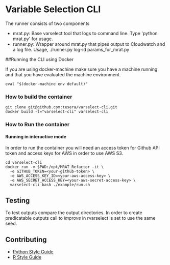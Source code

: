 # Variable Selection CLI

The runner consists of two components

- mrat.py: Base varselect tool that logs to command line. Type 'python mrat.py' for usage.
- runner.py: Wrapper around mrat.py that pipes output to Cloudwatch and a log file. Usage, ./runner.py log-id params_for_mrat.py

##Running the CLI using Docker

If you are using docker-machine make sure you have a machine running and that you have evaluated the machine environment.

```shell
eval "$(docker-machine env default)"
```

### How to build the container

```shell
git clone git@github.com:tesera/varselect-cli.git
docker build -t="varselect-cli" varselect-cli
```

### How to Run the container

#### Running in interactive mode

In order to run the container you will need an access token for Github API token and access keys for AWS in order to use AWS S3.

```shell
cd varselect-cli
docker run -v $PWD:/opt/MRAT_Refactor -it \
  -e GITHUB_TOKEN=<your-github-token> \
  -e AWS_ACCESS_KEY_ID=<your-aws-access-key> \
  -e AWS_SECRET_ACCESS_KEY=<your-aws-secret-access-key> \
  varselect-cli bash ./example/run.sh
```

## Testing
To test outputs compare the output directories. In order to create predicatable outputs call to *improve* in rvarselect is set to use the same seed.

## Contributing

- [Python Style Guide](https://www.python.org/dev/peps/pep-0008/)
- [R Style Guide](https://google.github.io/styleguide/Rguide.xml)
